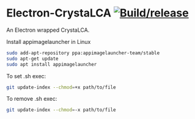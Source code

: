 # Electron-CrystaLCA [![Build/release](https://github.com/linancn/Electron-CrystaLCA/actions/workflows/build.yml/badge.svg?branch=main)](https://github.com/linancn/Electron-CrystaLCA/actions/workflows/build.yml)

An Electron wrapped CrystaLCA.

Install appimagelauncher in Linux

```bash
sudo add-apt-repository ppa:appimagelauncher-team/stable
sudo apt-get update
sudo apt install appimagelauncher
```

To set .sh exec:
```bash
git update-index --chmod=+x path/to/file
```

To remove .sh exec:
```bash
git update-index --chmod=-x path/to/file
```